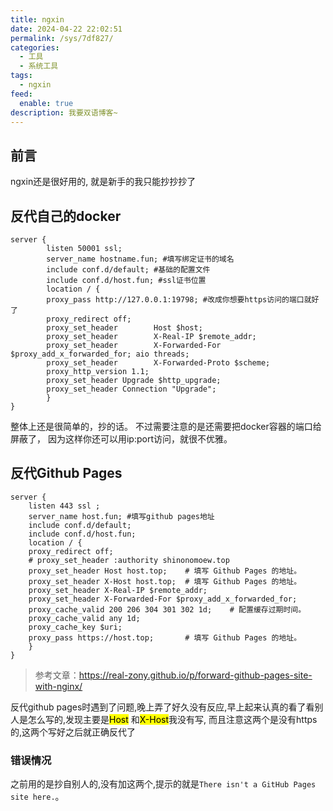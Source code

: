 ```yaml
---
title: ngxin
date: 2024-04-22 22:02:51
permalink: /sys/7df827/
categories:
  - 工具
  - 系统工具
tags:
  - ngxin 
feed:
  enable: true
description: 我要双语博客~
---
```

## 前言

ngxin还是很好用的, 就是新手的我只能抄抄抄了

## 反代自己的docker

```NGINX
server {
        listen 50001 ssl;
        server_name hostname.fun; #填写绑定证书的域名
        include conf.d/default; #基础的配置文件
        include conf.d/host.fun; #ssl证书位置
        location / {
        proxy_pass http://127.0.0.1:19798; #改成你想要https访问的端口就好了
        proxy_redirect off;
        proxy_set_header        Host $host;
        proxy_set_header        X-Real-IP $remote_addr;
        proxy_set_header        X-Forwarded-For $proxy_add_x_forwarded_for; aio threads;
        proxy_set_header        X-Forwarded-Proto $scheme;
        proxy_http_version 1.1;
        proxy_set_header Upgrade $http_upgrade;
        proxy_set_header Connection "Upgrade";
        }
}
```

整体上还是很简单的，抄的话。 不过需要注意的是还需要把docker容器的端口给屏蔽了， 因为这样你还可以用ip:port访问，就很不优雅。




## 反代Github Pages

```NGINX
server {
    listen 443 ssl ;
    server_name host.fun; #填写github pages地址
    include conf.d/default;
    include conf.d/host.fun;
    location / {
    proxy_redirect off;
    # proxy_set_header :authority shinonomoew.top
    proxy_set_header Host host.top;    # 填写 Github Pages 的地址。
    proxy_set_header X-Host host.top;  # 填写 Github Pages 的地址。
    proxy_set_header X-Real-IP $remote_addr;
    proxy_set_header X-Forwarded-For $proxy_add_x_forwarded_for;
    proxy_cache_valid 200 206 304 301 302 1d;    # 配置缓存过期时间。
    proxy_cache_valid any 1d;
    proxy_cache_key $uri;
    proxy_pass https://host.top;       # 填写 Github Pages 的地址。
    }
}
```

> 参考文章：<https://real-zony.github.io/p/forward-github-pages-site-with-nginx/>

反代github pages时遇到了问题,晚上弄了好久没有反应,早上起来认真的看了看别人是怎么写的,发现主要是<mark>Host</mark> 和<mark>X-Host</mark>我没有写, 而且注意这两个是没有https的,这两个写好之后就正确反代了

### 错误情况

之前用的是抄自别人的,没有加这两个,提示的就是`There isn't a GitHub Pages site here.`。
